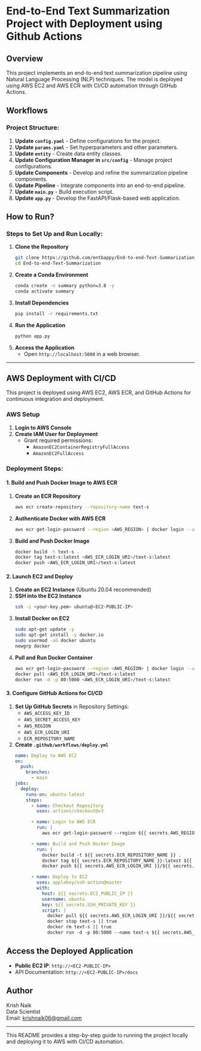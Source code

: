 # End-to-End Text Summarization Project with Deployment using Github Actions

## Overview
This project implements an end-to-end text summarization pipeline using Natural Language Processing (NLP) techniques. The model is deployed using AWS EC2 and AWS ECR with CI/CD automation through GitHub Actions.

## Workflows
### Project Structure:
1. **Update `config.yaml`** - Define configurations for the project.
2. **Update `params.yaml`** - Set hyperparameters and other parameters.
3. **Update `entity`** - Create data entity classes.
4. **Update Configuration Manager in `src/config`** - Manage project configurations.
5. **Update Components** - Develop and refine the summarization pipeline components.
6. **Update Pipeline** - Integrate components into an end-to-end pipeline.
7. **Update `main.py`** - Build execution script.
8. **Update `app.py`** - Develop the FastAPI/Flask-based web application.

## How to Run?
### Steps to Set Up and Run Locally:
1. **Clone the Repository**
   ```sh
   git clone https://github.com/entbappy/End-to-end-Text-Summarization.git
   cd End-to-end-Text-Summarization
   ```
2. **Create a Conda Environment**
   ```sh
   conda create -n summary python=3.8 -y
   conda activate summary
   ```
3. **Install Dependencies**
   ```sh
   pip install -r requirements.txt
   ```
4. **Run the Application**
   ```sh
   python app.py
   ```
5. **Access the Application**
   - Open `http://localhost:5000` in a web browser.

---
## AWS Deployment with CI/CD
This project is deployed using AWS EC2, AWS ECR, and GitHub Actions for continuous integration and deployment.

### AWS Setup
1. **Login to AWS Console**
2. **Create IAM User for Deployment**
   - Grant required permissions:
     - `AmazonEC2ContainerRegistryFullAccess`
     - `AmazonEC2FullAccess`

### Deployment Steps:
#### 1. Build and Push Docker Image to AWS ECR
1. **Create an ECR Repository**
   ```sh
   aws ecr create-repository --repository-name text-s
   ```
2. **Authenticate Docker with AWS ECR**
   ```sh
   aws ecr get-login-password --region <AWS_REGION> | docker login --username AWS --password-stdin <AWS_ECR_LOGIN_URI>
   ```
3. **Build and Push Docker Image**
   ```sh
   docker build -t text-s .
   docker tag text-s:latest <AWS_ECR_LOGIN_URI>/text-s:latest
   docker push <AWS_ECR_LOGIN_URI>/text-s:latest
   ```

#### 2. Launch EC2 and Deploy
1. **Create an EC2 Instance** (Ubuntu 20.04 recommended)
2. **SSH into the EC2 Instance**
   ```sh
   ssh -i <your-key.pem> ubuntu@<EC2-PUBLIC-IP>
   ```
3. **Install Docker on EC2**
   ```sh
   sudo apt-get update -y
   sudo apt-get install -y docker.io
   sudo usermod -aG docker ubuntu
   newgrp docker
   ```
4. **Pull and Run Docker Container**
   ```sh
   aws ecr get-login-password --region <AWS_REGION> | docker login --username AWS --password-stdin <AWS_ECR_LOGIN_URI>
   docker pull <AWS_ECR_LOGIN_URI>/text-s:latest
   docker run -d -p 80:5000 <AWS_ECR_LOGIN_URI>/text-s:latest
   ```

#### 3. Configure GitHub Actions for CI/CD
1. **Set Up GitHub Secrets** in Repository Settings:
   - `AWS_ACCESS_KEY_ID`
   - `AWS_SECRET_ACCESS_KEY`
   - `AWS_REGION`
   - `AWS_ECR_LOGIN_URI`
   - `ECR_REPOSITORY_NAME`
2. **Create `.github/workflows/deploy.yml`**
   ```yaml
   name: Deploy to AWS EC2
   on:
     push:
       branches:
         - main
   jobs:
     deploy:
       runs-on: ubuntu-latest
       steps:
         - name: Checkout Repository
           uses: actions/checkout@v3

         - name: Login to AWS ECR
           run: |
             aws ecr get-login-password --region ${{ secrets.AWS_REGION }} | docker login --username AWS --password-stdin ${{ secrets.AWS_ECR_LOGIN_URI }}

         - name: Build and Push Docker Image
           run: |
             docker build -t ${{ secrets.ECR_REPOSITORY_NAME }} .
             docker tag ${{ secrets.ECR_REPOSITORY_NAME }}:latest ${{ secrets.AWS_ECR_LOGIN_URI }}/${{ secrets.ECR_REPOSITORY_NAME }}:latest
             docker push ${{ secrets.AWS_ECR_LOGIN_URI }}/${{ secrets.ECR_REPOSITORY_NAME }}:latest

         - name: Deploy to EC2
           uses: appleboy/ssh-action@master
           with:
             host: ${{ secrets.EC2_PUBLIC_IP }}
             username: ubuntu
             key: ${{ secrets.SSH_PRIVATE_KEY }}
             script: |
               docker pull ${{ secrets.AWS_ECR_LOGIN_URI }}/${{ secrets.ECR_REPOSITORY_NAME }}:latest
               docker stop text-s || true
               docker rm text-s || true
               docker run -d -p 80:5000 --name text-s ${{ secrets.AWS_ECR_LOGIN_URI }}/${{ secrets.ECR_REPOSITORY_NAME }}:latest
   ```

## Access the Deployed Application
- **Public EC2 IP**: `http://<EC2-PUBLIC-IP>`
- API Documentation: `http://<EC2-PUBLIC-IP>/docs`

## Author
Krish Naik  
Data Scientist  
Email: krishnaik06@gmail.com  

---
This README provides a step-by-step guide to running the project locally and deploying it to AWS with CI/CD automation.

